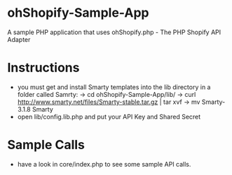 ohShopify-Sample-App
====================

A sample PHP application that uses ohShopify.php - The PHP Shopify API Adapter

Instructions
====================
- you must get and install Smarty templates into the lib directory in a folder called Samrty:
	-> cd ohShopify-Sample-App/lib/
	-> curl http://www.smarty.net/files/Smarty-stable.tar.gz | tar xvf
	-> mv Smarty-3.1.8 Smarty
- open lib/config.lib.php and put your API Key and Shared Secret

Sample Calls
====================
- have a look in core/index.php to see some sample API calls. 

